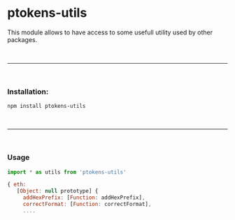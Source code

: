 # ptokens-utils

This module allows to have access to some usefull utility used by other packages.

&nbsp;

***

&nbsp;

### Installation:

```
npm install ptokens-utils
```

&nbsp;

***

&nbsp;

### Usage

```js
import * as utils from 'ptokens-utils'

{ eth:
   [Object: null prototype] {
     addHexPrefix: [Function: addHexPrefix],
     correctFormat: [Function: correctFormat],
     ....
```
